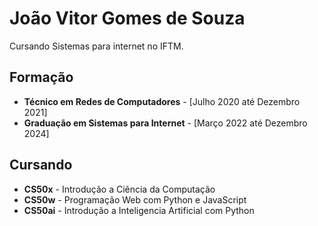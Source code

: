 # João Vitor Gomes de Souza

Cursando Sistemas para internet no IFTM.

## Formação

-   **Técnico em Redes de Computadores** - [Julho 2020 até Dezembro 2021]
-   **Graduação em Sistemas para Internet** - [Março 2022 até Dezembro 2024]

## Cursando

-   **CS50x** - Introdução a Ciência da Computação
-   **CS50w** - Programação Web com Python e JavaScript
-   **CS50ai** - Introdução a Inteligencia Artificial com Python
